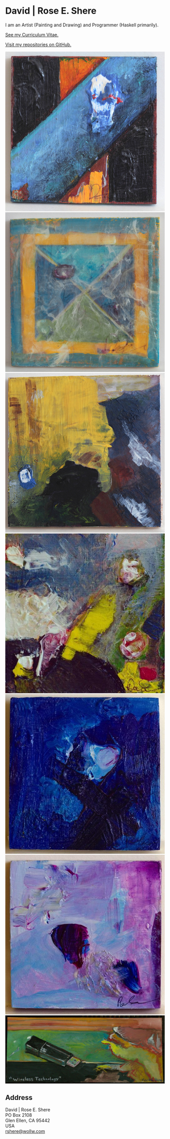 # David | Rose E. Shere

I am an Artist (Painting and Drawing) and Programmer (Haskell primarily).

[See my Curriculum Vitae.](CV.md)

[Visit my repositories on GitHub.](https://github.com/Wollw)

![Heaven Opened Up and Bled Into the World](img/heaven_opened_up_and_bled_into_the_world.jpg) ![Gorm](img/gorm.jpg)
![Daybreak](img/daybreak.jpg) ![Ulex](img/ulex.jpg)
![Bride](img/bride.jpg) ![Dar](img/dar.jpg)
![Wireless Technology](img/wireless_technology.jpg)

## Address
David | Rose E. Shere<br>
PO Box 2108<br>
Glen Ellen, CA 95442<br>
USA<br>
rshere@wollw.com

